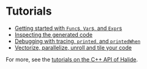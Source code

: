 # Tutorials

- [Getting started with `Func`s, `Var`s, and `Expr`s](./01-Basics)
- [Inspecting the generated code](./03-Inspecting)
- [Debugging with tracing, `printed`, and `printedWhen`](./04-Debugging)
- [Vectorize, parallelize, unroll and tile your code](./05-Scheduling)

For more, see the [tutorials on the C++ API of Halide](https://halide-lang.org/tutorials/).
